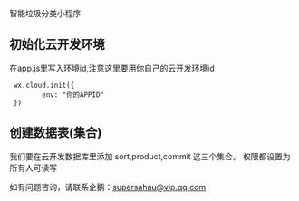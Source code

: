 智能垃圾分类小程序

## 初始化云开发环境

在app.js里写入环境id,注意这里要用你自己的云开发环境id

```
 wx.cloud.init({
        env: "你的APPID"
 })
```

## 创建数据表(集合)

我们要在云开发数据库里添加 sort,product,commit 这三个集合。
权限都设置为所有人可读写

如有问题咨询，请联系企鹅：supersahau@vip.qq.com
